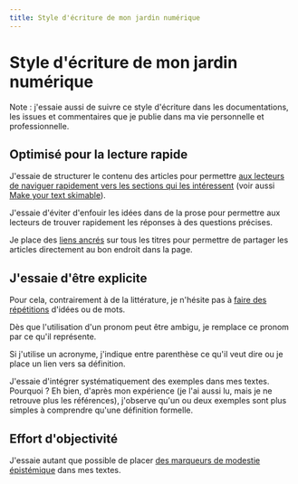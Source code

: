 ```yaml
---
title: Style d'écriture de mon jardin numérique
---
```


# Style d'écriture de mon jardin numérique

Note : j'essaie aussi de suivre ce style d'écriture dans les documentations,
les issues et commentaires que je publie dans ma vie personnelle et
professionnelle.

## Optimisé pour la lecture rapide

J'essaie de structurer le contenu des articles pour permettre [aux lecteurs de naviguer rapidement vers les sections qui
les intéressent](https://www.writethedocs.org/guide/writing/docs-principles/#skimmable) (voir aussi [Make your text skimable](https://www.heinrichhartmann.com/posts/writing/#make-your-text-skimable)).

J'essaie d'éviter d'enfouir les idées dans de la prose pour permettre aux lecteurs de trouver rapidement les réponses à
des questions précises.

Je place des [liens ancrés](https://fr.wikipedia.org/wiki/Hyperlien#Types_de_liens) sur tous les titres pour permettre
de partager les articles directement au bon endroit dans la page.

## J'essaie d'être explicite

Pour cela, contrairement à de la littérature, je n'hésite pas à [faire des
répétitions](https://www.writethedocs.org/guide/writing/docs-principles/#arid) d'idées ou de mots.

Dès que l'utilisation d'un pronom peut être ambigu, je remplace ce pronom par ce qu'il représente.

Si j'utilise un acronyme, j'indique entre parenthèse ce qu'il veut dire ou je place un lien vers sa définition.

J'essaie d'intégrer systématiquement des exemples dans mes textes.<br />
Pourquoi ? Eh bien, d'après mon expérience (je l'ai aussi lu, mais je ne retrouve plus les références), j'observe qu'un
ou deux exemples sont plus simples à comprendre qu'une définition formelle.

## Effort d'objectivité

J'essaie autant que possible de placer [des marqueurs de modestie
épistémique](https://www.youtube.com/watch?v=qRfDboU1gs4) dans mes textes.
